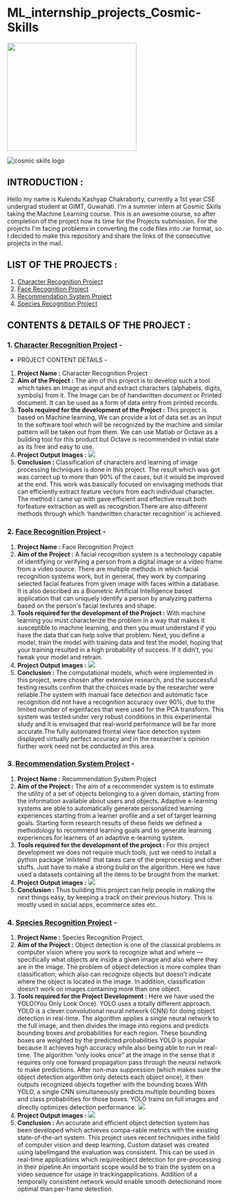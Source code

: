 # ML_internship_projects_Cosmic-Skills


<img src="https://github.com/kulendu/ML_internship_projects/blob/master/images/kisspng-machine-learning-deep-learning-artificial-intellig-stain-removal-5ae1856962b0d5.5178436715247291934042.png" width="300px" height="250px">

![cosmic skills logo](https://raw.githubusercontent.com/kulendu/ML_internship_projects/master/images/cosmic-logo-tr.png) 


## INTRODUCTION :

Hello my name is Kulendu Kashyap Chakraborty, currently a 1st year CSE undergrad student at GIMT, Guwahati. I'm a summer intern at Cosmic Skills taking the Machine Learning course. This is an awesome course, so after completion of the project now its time for the Projects submission. For the projects I'm facing problems in converting the code files into .rar format, so I decided to make this repository and share the links of the consecutive projects in the mail.


## LIST OF THE PROJECTS :

1. [Character Recognition Project](https://github.com/kulendu/ML_internship_projects/tree/master/character_recog)
2. [Face Recognition Project](https://github.com/kulendu/ML_internship_projects/tree/master/face_recog)
3. [Recommendation System Project](https://github.com/kulendu/ML_internship_projects/tree/master/recommendation_system)
4. [Species Recognition Project](https://drive.google.com/drive/folders/1DlGY3vo5v7TOlJGzCaAzSi_rt20IV-YN?usp=sharing)


## CONTENTS & DETAILS OF THE PROJECT :

### 1. [Character Recognition Project](https://github.com/kulendu/ML_internship_projects/tree/master/character_recog) -

* PROJECT CONTENT DETAILS -

1. **Project Name :** Character Recognition Project
2. **Aim of the Project :**  The aim of this project is to develop such a tool which takes an Image as input and extract characters (alphabets, digits, symbols) from it. The Image can be of handwritten document or Printed document. It can be used as a form of data entry from printed records.
3. **Tools required for the development of the Project :** This project is based on Machine learning, We can provide a lot of data set as an Input to the software tool which will be recognized by the machine and similar pattern will be taken out from them. We can use Matlab or Octave as a building tool for this product but Octave is recommended in initial state as its free and easy to use.
4. **Project Output Images :** ![](https://github.com/kulendu/ML_internship_projects/blob/master/images/Python2.jpg)
5. **Conclusion :** Classification of characters and learning of image processing techniques is done in  this  project. The result which was got was correct up to more than 90% of the cases, but it would be improved at the end. This work was basically focused on envisaging  methods that can efficiently extract feature  vectors  from each individual character. The method I came up with gave efficient and effective result both forfeature extraction as well as recognition.There are also different methods through which ‘handwritten character recognition’ is achieved.

### 2. [Face Recognition Project](https://github.com/kulendu/ML_internship_projects/tree/master/face_recog) -
1. **Project Name :** Face Recognition Project
2. **Aim of the Project :** A facial recognition system is a technology capable of identifying or verifying a person from a digital image or a video frame from a video source. There are multiple methods in which facial recognition systems work, but in general, they work by comparing selected facial features from given image with faces within a database. It is also described as a Biometric Artificial Intelligence based application that can uniquely identify a person by analyzing patterns based on the person's facial textures and shape.
3. **Tools required for the development of the Project :** With machine learning you must characterize the problem in a way that makes it susceptible to machine learning, and then you must understand if you have the data that can help solve that problem. Next, you define a model, train the model with training data and test the model, hoping that your training resulted in a high probability of success. If it didn’t, you tweak your model and retrain.
4. **Project Output images :** ![](https://github.com/kulendu/ML_internship_projects/blob/master/images/Screenshot%20from%202020-07-03%2019-14-33.png)
5. **Conclusion :** The  computational  models,  which  were  implemented  in  this  project,  were  chosen  after extensive  research,  and  the  successful  testing  results  confirm  that  the  choices  made  by  the researcher were reliable.The system with manual face detection and automatic face recognition did not have a recognition accuracy over 90%, due to the limited number of eigenfaces that were used for the PCA transform.  This system  was tested  under very  robust conditions in this experimental study  and  it  is  envisaged  that  real-world  performance  will  be  far  more  accurate.The  fully automated  frontal  view  face  detection  system  displayed  virtually  perfect  accuracy  and  in  the researcher's opinion further work need not be conducted in this area.

### 3. [Recommendation System Project](https://github.com/kulendu/ML_internship_projects/tree/master/recommendation_system) -
1. **Project Name :** Recommendation System Project
2. **Aim of the Project :** The aim of a recommender system is to estimate the utility of a set of objects belonging to a given domain, starting from the information available about users and objects. Adaptive e-learning systems are able to automatically generate personalized learning experiences starting from a learner profile and a set of target learning goals. Starting form research results of these fields we defined a methodology to recommend learning goals and to generate learning experiences for learners of an adaptive e-learning system.
3. **Tools required for the development of the project :** For this project development we does not require much tools, just we need to install a python package 'mlxtend' that takes care of the preprocessig and other stuffs. Just have to make a strong build on the algorithm. Here we have used a datasets containing all the items to be brought from the market.
4. **Project Output images :** ![](https://github.com/kulendu/ML_internship_projects/blob/master/images/Screenshot%20from%202020-07-03%2016-23-29.png)
5. **Conclusion :** Thus building this project can help people in making the next things easy, by keeping a track on their previous history. This is mostly used in social apps, ecommerce sites etc.

### 4. [Species Recognition Project](https://drive.google.com/drive/folders/1DlGY3vo5v7TOlJGzCaAzSi_rt20IV-YN?usp=sharing) -
1. **Project Name :** Species Recognition Project.
2. **Aim of the Project :** Object detection is one of the classical problems in computer vision where you work to recognize what and where — specifically what objects are inside a given image and also where they are in the image. The problem of object detection is more complex than classification, which also can recognize objects but doesn’t indicate where the object is located in the image. In addition, classification doesn’t work on images containing more than one object.
3. **Tools required for the Project Development :** Here we have used the YOLO(You Only Look Once). YOLO uses a totally different approach. YOLO is a clever convolutional neural network (CNN) for doing object detection in real-time. The algorithm applies a single neural network to the full image, and then divides the image into regions and predicts bounding boxes and probabilities for each region. These bounding boxes are weighted by the predicted probabilities.YOLO is popular because it achieves high accuracy while also being able to run in real-time. The algorithm “only looks once” at the image in the sense that it requires only one forward propagation pass through the neural network to make predictions. After non-max suppression (which makes sure the object detection algorithm only detects each object once), it then outputs recognized objects together with the bounding boxes.With YOLO, a single CNN simultaneously predicts multiple bounding boxes and class probabilities for those boxes. YOLO trains on full images and directly optimizes detection performance. 
![](https://github.com/kulendu/ML_internship_projects/blob/master/images/1*bSLNlG7crv-p-m4LVYYk3Q.png)
4. **Project Output images :** ![](https://github.com/kulendu/ML_internship_projects/blob/master/images/Screenshot%20from%202020-07-03%2016-24-50.png)
5. **Conclusion :** An accurate and efficient object detection system has been developed which achieves compa-rable metrics with the existing state-of-the-art system.  This project uses recent techniques inthe field of computer vision and deep learning.  Custom dataset was created using labelImgand the evaluation was consistent.  This can be used in real-time applications which requireobject detection for pre-processing in their pipeline.An important scope would be to train the system on a video sequence for usage in trackingapplications.  Addition of a temporally consistent network would enable smooth detectionand more optimal than per-frame detection.
